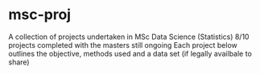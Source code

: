 # msc-proj
A collection of projects undertaken in MSc Data Science (Statistics)
8/10 projects completed with the masters still ongoing
Each project below outlines the objective, methods used and a data set (if legally availbale to share)
